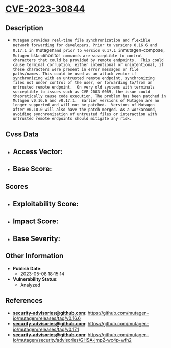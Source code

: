 
# [CVE-2023-30844](https://github.com/mutagen-io/mutagen/releases/tag/v0.16.6)

## Description

- `Mutagen provides real-time file synchronization and flexible network forwarding for developers. Prior to versions 0.16.6 and 0.17.1 in `mutagen` and prior to version 0.17.1 in `mutagen-compose`, Mutagen `list` and `monitor` commands are susceptible to control characters that could be provided by remote endpoints.  This could cause terminal corruption, either intentional or unintentional, if these characters were present in error messages or file paths/names. This could be used as an attack vector if synchronizing with an untrusted remote endpoint, synchronizing files not under control of the user, or forwarding to/from an untrusted remote endpoint.  On very old systems with terminals susceptible to issues such as CVE-2003-0069, the issue could theoretically cause code execution. The problem has been patched in Mutagen v0.16.6 and v0.17.1.  Earlier versions of Mutagen are no longer supported and will not be patched.  Versions of Mutagen after v0.18.0 will also have the patch merged. As a workaround, avoiding synchronization of untrusted files or interaction with untrusted remote endpoints should mitigate any risk.`

## Cvss Data

- **Access Vector**:
  - 
- **Base Score**:
  - 

## Scores

- **Exploitability Score**:
  - 
- **Impact Score**:
  - 
- **Base Severity**:
  - 

## Other Information

- **Publish Date**:
  - 2023-05-08 18:15:14
- **Vulnerability Status**:
  - Analyzed

## References

- **security-advisories@github.com**: https://github.com/mutagen-io/mutagen/releases/tag/v0.16.6
- **security-advisories@github.com**: https://github.com/mutagen-io/mutagen/releases/tag/v0.17.1
- **security-advisories@github.com**: https://github.com/mutagen-io/mutagen/security/advisories/GHSA-jmp2-wc4p-wfh2
